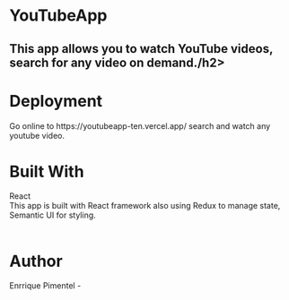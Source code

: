 

<h1>YouTubeApp</h1>

<h2>This app allows you to watch YouTube videos, search for any video on demand./h2>

<h1>Deployment</h1>
<p>Go online to https://youtubeapp-ten.vercel.app/ search and watch any youtube video. <p>
  
 
  

<h1>Built With</h1>
<p>React<br>
 This app is built with React framework also using Redux to manage state, Semantic UI for styling. <br>
<br><p>



<h1>Author</h1>
<p>Enrrique Pimentel -




